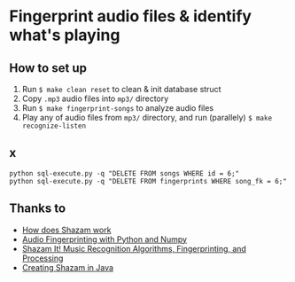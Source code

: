 # Fingerprint audio files & identify what's playing

## How to set up 

1. Run `$ make clean reset` to clean & init database struct
1. Copy `.mp3` audio files into `mp3/` directory
1. Run `$ make fingerprint-songs` to analyze audio files
1. Play any of audio files from `mp3/` directory, and run (parallely) `$ make recognize-listen`

## x
```
python sql-execute.py -q "DELETE FROM songs WHERE id = 6;"
python sql-execute.py -q "DELETE FROM fingerprints WHERE song_fk = 6;"
```

## Thanks to
- [How does Shazam work](http://coding-geek.com/how-shazam-works/)
- [Audio Fingerprinting with Python and Numpy](http://willdrevo.com/fingerprinting-and-audio-recognition-with-python/)
- [Shazam It! Music Recognition Algorithms, Fingerprinting, and Processing](https://www.toptal.com/algorithms/shazam-it-music-processing-fingerprinting-and-recognition)
- [Creating Shazam in Java](http://royvanrijn.com/blog/2010/06/creating-shazam-in-java/)